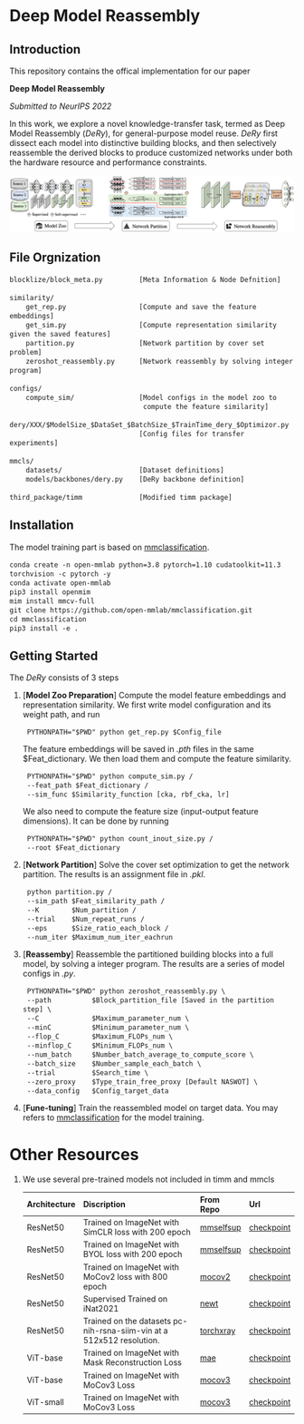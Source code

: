 # Deep Model Reassembly
## Introduction
This repository contains the offical implementation for our paper

**Deep Model Reassembly**

*Submitted to NeurIPS 2022*

In this work, we explore a novel knowledge-transfer task, termed as Deep Model Reassembly (*DeRy*), for general-purpose model reuse. *DeRy* first dissect each model into distinctive building blocks, and then selectively reassemble the derived blocks to produce customized networks under both the hardware resource and performance constraints.

![pipeline](assets/pipeline.png)

## File Orgnization

    blocklize/block_meta.py         [Meta Information & Node Defnition]

    similarity/
        get_rep.py                  [Compute and save the feature embeddings]
        get_sim.py                  [Compute representation similarity given the saved features]
        partition.py                [Network partition by cover set problem]
        zeroshot_reassembly.py      [Network reassembly by solving integer program]

    configs/
        compute_sim/                [Model configs in the model zoo to 
                                     compute the feature similarity]
        dery/XXX/$ModelSize_$DataSet_$BatchSize_$TrainTime_dery_$Optimizor.py
                                    [Config files for transfer experiments]

    mmcls/
        datasets/                   [Dataset definitions]
        models/backbones/dery.py    [DeRy backbone definition]

    third_package/timm              [Modified timm package]

    

## Installation
The model training part is based on [mmclassification](https://github.com/open-mmlab/mmclassification). 

    conda create -n open-mmlab python=3.8 pytorch=1.10 cudatoolkit=11.3 torchvision -c pytorch -y
    conda activate open-mmlab
    pip3 install openmim
    mim install mmcv-full
    git clone https://github.com/open-mmlab/mmclassification.git
    cd mmclassification
    pip3 install -e .


## Getting Started
The *DeRy* consists of 3 steps
1. [**Model Zoo Preparation**] Compute the model feature embeddings and representation similarity. We first write model configuration and its weight path, and run
            
        PYTHONPATH="$PWD" python get_rep.py $Config_file

    The feature embeddings will be saved in *.pth* files in the same $Feat_dictionary. We then load them and compute the feature similarity.

        PYTHONPATH="$PWD" python compute_sim.py /
        --feat_path $Feat_dictionary /
        --sim_func $Similarity_function [cka, rbf_cka, lr]

    We also need to compute the feature size (input-output feature dimensions). It can be done by running

        PYTHONPATH="$PWD" python count_inout_size.py /
        --root $Feat_dictionary

2. [**Network Partition**] Solve the cover set optimization to get the network partition. The results is an assignment file in *.pkl*.

        python partition.py /
        --sim_path $Feat_similarity_path /
        --K        $Num_partition /
        --trial    $Num_repeat_runs /
        --eps      $Size_ratio_each_block /
        --num_iter $Maximum_num_iter_eachrun

3. [**Reassemby**] Reassemble the partitioned building blocks into a full model, by solving a integer program. The results are a series of model configs in *.py*.

        PYTHONPATH="$PWD" python zeroshot_reassembly.py \
        --path          $Block_partition_file [Saved in the partition step] \
        --C             $Maximum_parameter_num \
        --minC          $Minimum_parameter_num \
        --flop_C        $Maximum_FLOPs_num \
        --minflop_C     $Minimum_FLOPs_num \
        --num_batch     $Number_batch_average_to_compute_score \
        --batch_size    $Number_sample_each_batch \
        --trial         $Search_time \
        --zero_proxy    $Type_train_free_proxy [Default NASWOT] \
        --data_config   $Config_target_data

4. [**Fune-tuning**] Train the reassembled model on target data. You may refers to [mmclassification](https://github.com/open-mmlab/mmclassification) for the model training.

 
 # Other Resources
 1. We use several pre-trained models not included in timm and mmcls
   
    | Architecture  | Discription  | From Repo |  Url |  
    |---|---|---|---|
    |  ResNet50 |  Trained on ImageNet with SimCLR loss with 200 epoch | [mmselfsup](https://github.com/open-mmlab/mmselfsup/blob/master/docs/en/model_zoo.md)  | [checkpoint](https://download.openmmlab.com/mmselfsup/simclr/simclr_resnet50_8xb32-coslr-200e_in1k_20220428-46ef6bb9.pth)  |  
    |  ResNet50 |  Trained on ImageNet with BYOL loss with 200 epoch | [mmselfsup](https://github.com/open-mmlab/mmselfsup/blob/master/docs/en/model_zoo.md)  | [checkpoint](https://download.openmmlab.com/mmselfsup/byol/byol_resnet50_8xb32-accum16-coslr-200e_in1k_20220225-5c8b2c2e.pth)  |  
    |  ResNet50 |  Trained on ImageNet with MoCov2 loss with 800 epoch  |  [mocov2](https://github.com/facebookresearch/moco) |  [checkpoint](https://dl.fbaipublicfiles.com/moco/moco_checkpoints/moco_v2_800ep/moco_v2_800ep_pretrain.pth.tar) |  
    |  ResNet50 |  Supervised Trained on iNat2021  |  [newt](https://github.com/visipedia/newt/tree/main/benchmark) |  [checkpoint](https://cornell.box.com/s/bnyhq5lwobu6fgjrub44zle0pyjijbmw) |  
    | ResNet50  | Trained on the datasets pc-nih-rsna-siim-vin at a 512x512 resolution.  | [torchxray](https://github.com/mlmed/torchxrayvision)  | [checkpoint](https://github.com/mlmed/torchxrayvision/releases/download/v1/pc-nih-rsna-siim-vin-resnet50-test512-e400-state.pt)  |  
    |  ViT-base |  Trained on ImageNet with Mask Reconstruction Loss  |  [mae](https://github.com/facebookresearch/mae) |  [checkpoint](https://dl.fbaipublicfiles.com/mae/pretrain/mae_pretrain_vit_base.pth) |  
    |  ViT-base |  Trained on ImageNet with MoCov3 Loss  |  [mocov3](https://github.com/facebookresearch/moco-v3/blob/main/CONFIG.md) |  [checkpoint](https://dl.fbaipublicfiles.com/moco-v3/vit-b-300ep/vit-b-300ep.pth.tar) |  
    |  ViT-small |  Trained on ImageNet with MoCov3 Loss  |  [mocov3](https://github.com/facebookresearch/moco-v3/blob/main/CONFIG.md) |  [checkpoint](https://dl.fbaipublicfiles.com/moco-v3/vit-s-300ep/vit-s-300ep.pth.tar) |  

